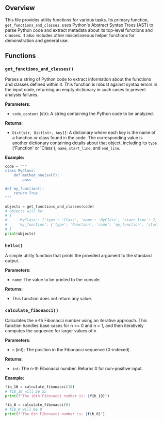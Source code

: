 ## Overview

This file provides utility functions for various tasks. Its primary function, `get_functions_and_classes`, uses Python's Abstract Syntax Trees (AST) to parse Python code and extract metadata about its top-level functions and classes. It also includes other miscellaneous helper functions for demonstration and general use.

## Functions

### `get_functions_and_classes()`

Parses a string of Python code to extract information about the functions and classes defined within it. This function is robust against syntax errors in the input code, returning an empty dictionary in such cases to prevent analysis failures.

**Parameters:**

*   `code_content` (str): A string containing the Python code to be analyzed.

**Returns:**

*   `Dict[str, Dict[str, Any]]`: A dictionary where each key is the name of a function or class found in the code. The corresponding value is another dictionary containing details about that object, including its `type` ('Function' or 'Class'), `name`, `start_line`, and `end_line`.

**Example:**

```python
code = """
class MyClass:
    def method_one(self):
        pass

def my_function():
    return True
"""

objects = get_functions_and_classes(code)
# objects will be:
# {
#     'MyClass': {'type': 'Class', 'name': 'MyClass', 'start_line': 2, 'end_line': 4},
#     'my_function': {'type': 'Function', 'name': 'my_function', 'start_line': 6, 'end_line': 7}
# }
print(objects)
```

### `hello()`

A simple utility function that prints the provided argument to the standard output.

**Parameters:**

*   `name`: The value to be printed to the console.

**Returns:**

*   This function does not return any value.

### `calculate_fibonacci()`

Calculates the n-th Fibonacci number using an iterative approach. This function handles base cases for n <= 0 and n = 1, and then iteratively computes the sequence for larger values of n.

**Parameters:**

*   `n` (int): The position in the Fibonacci sequence (0-indexed).

**Returns:**

*   `int`: The n-th Fibonacci number. Returns 0 for non-positive input.

**Example:**

```python
fib_10 = calculate_fibonacci(10)
# fib_10 will be 55
print(f"The 10th Fibonacci number is: {fib_10}")

fib_0 = calculate_fibonacci(0)
# fib_0 will be 0
print(f"The 0th Fibonacci number is: {fib_0}")
```